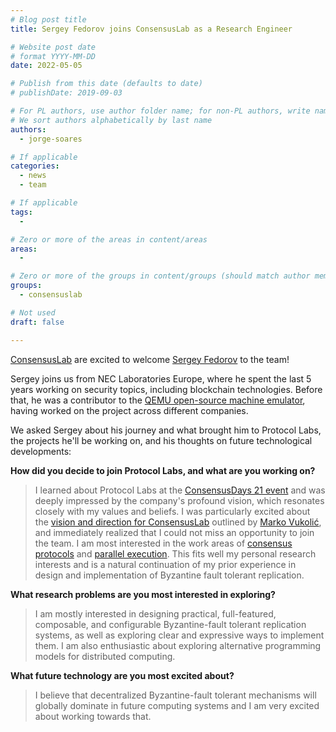 ```yaml
---
# Blog post title
title: Sergey Fedorov joins ConsensusLab as a Research Engineer

# Website post date
# format YYYY-MM-DD
date: 2022-05-05

# Publish from this date (defaults to date)
# publishDate: 2019-09-03

# For PL authors, use author folder name; for non-PL authors, write name as in paper within ""
# We sort authors alphabetically by last name
authors:
  - jorge-soares

# If applicable
categories:
  - news
  - team

# If applicable
tags:
  -

# Zero or more of the areas in content/areas
areas:
  -

# Zero or more of the groups in content/groups (should match author membership)
groups:
  - consensuslab

# Not used
draft: false

---
```


[ConsensusLab](/groups/consensuslab/) are excited to welcome [Sergey Fedorov](/authors/sergey-fedorov) to the team!

Sergey joins us from NEC Laboratories Europe, where he spent the last 5 years working on security topics, including blockchain technologies. Before that, he was a contributor to the [QEMU open-source machine emulator](https://www.qemu.org/), having worked on the project across different companies.

We asked Sergey about his journey and what brought him to Protocol Labs, the projects he'll be working on, and his thoughts on future technological developments:

**How did you decide to join Protocol Labs, and what are you working on?**

> I learned about Protocol Labs at the [ConsensusDays 21 event](/sites/consensusday21/) and was deeply impressed by the company's profound vision, which resonates closely with my values and beliefs. I was particularly excited about the [vision and direction for ConsensusLab](https://www.youtube.com/watch?v=UJwPyo2c_7k&list=PLhuBigpl7lqsq-WnYIHmds7oSqULOQU4x&index=1) outlined by [Marko Vukolić](/authors/marko-vukolic/), and immediately realized that I could not miss an opportunity to join the team. I am most interested in the work areas of [consensus protocols](https://github.com/protocol/ConsensusLab/issues/2) and [parallel execution](https://github.com/protocol/ConsensusLab/issues/1). This fits well my personal research interests and is a natural continuation of my prior experience in design and implementation of Byzantine fault tolerant replication.

**What research problems are you most interested in exploring?**

> I am mostly interested in designing practical, full-featured, composable, and configurable Byzantine-fault tolerant replication systems, as well as exploring clear and expressive ways to implement them. I am also enthusiastic about exploring alternative programming models for distributed computing.

**What future technology are you most excited about?**

> I believe that decentralized Byzantine-fault tolerant mechanisms will globally dominate in future computing systems and I am very excited about working towards that.
